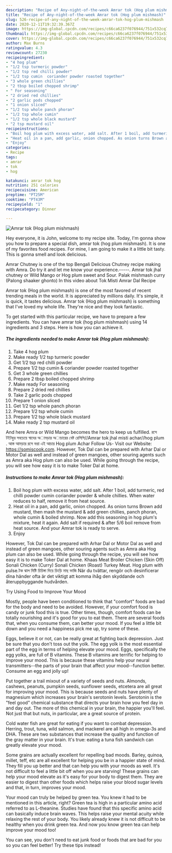 ```yaml
---
description: "Recipe of Any-night-of-the-week Amrar tok (Hog plum mishmash)"
title: "Recipe of Any-night-of-the-week Amrar tok (Hog plum mishmash)"
slug: 526-recipe-of-any-night-of-the-week-amrar-tok-hog-plum-mishmash
date: 2020-12-11T19:32:39.367Z
image: https://img-global.cpcdn.com/recipes/c66ca6237f076944/751x532cq70/amrar-tok-hog-plum-mishmash-recipe-main-photo.jpg
thumbnail: https://img-global.cpcdn.com/recipes/c66ca6237f076944/751x532cq70/amrar-tok-hog-plum-mishmash-recipe-main-photo.jpg
cover: https://img-global.cpcdn.com/recipes/c66ca6237f076944/751x532cq70/amrar-tok-hog-plum-mishmash-recipe-main-photo.jpg
author: Max Burns
ratingvalue: 4.3
reviewcount: 27230
recipeingredient:
- "4 hog plum"
- "1/2 tsp turmeric powder"
- "1/2 tsp red chilli powder"
- "1/2 tsp cumin  coriander powder roasted together"
- "3 whole green chillies"
- "2 tbsp boiled chopped shrimp"
- " For seasoning"
- "2 dried red chillies"
- "2 garlic pods chopped"
- "1 onion sliced"
- "1/2 tsp whole panch phoran"
- "1/2 tsp whole cumin"
- "1/2 tsp whole black mustard"
- "2 tsp mustard oil"
recipeinstructions:
- "Boil hog plum with excess water, add salt. After 1 boil, add turmeric, red chilli powder cumin coriander powder &amp; whole chillies. When water reduces to half, remove it from heat source."
- "Heat oil in a pan, add garlic, onion chopped. As onion turns Brown add mustard, then mash the mustard &amp; add green chillies, panch phoran, whole cumin &amp; boiled shrimp. Now add this seasoning in hog plum&#39;s mixture, heat it again. Add salt if required &amp; after 5/6 boil remove from heat source. And your Amrar tok is ready to serve."
- "Enjoy"
categories:
- Recipe
tags:
- amrar
- tok
- hog

katakunci: amrar tok hog 
nutrition: 251 calories
recipecuisine: American
preptime: "PT25M"
cooktime: "PT43M"
recipeyield: "1"
recipecategory: Dinner

---
```



![Amrar tok (Hog plum mishmash)](https://img-global.cpcdn.com/recipes/c66ca6237f076944/751x532cq70/amrar-tok-hog-plum-mishmash-recipe-main-photo.jpg)

Hey everyone, it is John, welcome to my recipe site. Today, I'm gonna show you how to prepare a special dish, amrar tok (hog plum mishmash). It is one of my favorites food recipes. For mine, I am going to make it a little bit tasty. This is gonna smell and look delicious.

Amrar Chutney is one of the top Bengali Delicious Chutney recipe making with Amra. Do try it and let me know your experience.-----. Amrar tok jhal chutney or Wild Mango or Hog plum sweet and Sour. Palak mishmash curry (Palong shaaker ghonto) In this video about Tok Misti Amrar Dal Recipe

Amrar tok (Hog plum mishmash) is one of the most favored of recent trending meals in the world. It is appreciated by millions daily. It's simple, it is quick, it tastes delicious. Amrar tok (Hog plum mishmash) is something that I've loved my whole life. They're nice and they look fantastic.


To get started with this particular recipe, we have to prepare a few ingredients. You can have amrar tok (hog plum mishmash) using 14 ingredients and 3 steps. Here is how you can achieve it.

<!--inarticleads1-->

##### The ingredients needed to make Amrar tok (Hog plum mishmash):

1. Take 4 hog plum
1. Make ready 1/2 tsp turmeric powder
1. Get 1/2 tsp red chilli powder
1. Prepare 1/2 tsp cumin &amp; coriander powder roasted together
1. Get 3 whole green chillies
1. Prepare 2 tbsp boiled chopped shrimp
1. Make ready  For seasoning
1. Prepare 2 dried red chillies
1. Take 2 garlic pods chopped
1. Prepare 1 onion sliced
1. Get 1/2 tsp whole panch phoran
1. Prepare 1/2 tsp whole cumin
1. Prepare 1/2 tsp whole black mustard
1. Make ready 2 tsp mustard oil


And here Amra or Wild Mango becomes the hero to keep us fulfilled. রসে টইটম্বুর সবচেয়ে স্বাদের অামড়ার অাচারের বেষ্ট রেসিপি//Amrar tok jhal misti achar//hog plum . আস্ত আমড়ার রসে ভরা এই আচার Hog plum Achar Follow Us- Visit our Website: https://somiscook.com. However, Tok Dal can be prepared with Arhar Dal or Motor Dal as well and instead of green mangoes, other souring agents such as Amra aka Hog plum can also be used. While going through the recipe, you will see how easy it is to make Toker Dal at home. 

<!--inarticleads2-->

##### Instructions to make Amrar tok (Hog plum mishmash):

1. Boil hog plum with excess water, add salt. After 1 boil, add turmeric, red chilli powder cumin coriander powder &amp; whole chillies. When water reduces to half, remove it from heat source.
1. Heat oil in a pan, add garlic, onion chopped. As onion turns Brown add mustard, then mash the mustard &amp; add green chillies, panch phoran, whole cumin &amp; boiled shrimp. Now add this seasoning in hog plum&#39;s mixture, heat it again. Add salt if required &amp; after 5/6 boil remove from heat source. And your Amrar tok is ready to serve.
1. Enjoy


However, Tok Dal can be prepared with Arhar Dal or Motor Dal as well and instead of green mangoes, other souring agents such as Amra aka Hog plum can also be used. While going through the recipe, you will see how easy it is to make Toker Dal at home. Khaas Meat Broiler Chicken (Skin Off) Sonali Chicken (Curry) Sonali Chicken (Roast) Turkey Meat. Hog plum with pulse.টক ঝাল মিষ্টি চিচিঙ্গা দিয়ে চিংড়ি মাছ ভাজি När du tvättar, rengör och desinficerar dina händer ofta är det viktigt att komma ihåg den skyddande och återuppbyggande hudvården. 

Try Using Food to Improve Your Mood


Mostly, people have been conditioned to think that "comfort" foods are bad for the body and need to be avoided. However, if your comfort food is candy or junk food this is true. Other times, though, comfort foods can be totally nourishing and it's good for you to eat them. There are several foods that, when you consume them, can better your mood. If you feel a little bit down and you need a happiness pick me up, try some of these.

Eggs, believe it or not, can be really great at fighting back depression. Just be sure that you don't toss out the yolk. The egg yolk is the most essential part of the egg in terms of helping elevate your mood. Eggs, specifically the egg yolks, are full of B vitamins. These B vitamins are terrific for helping to improve your mood. This is because these vitamins help your neural transmitters--the parts of your brain that affect your mood--function better. Consume an egg and jolly up!

Put together a trail mixout of a variety of seeds and nuts. Almonds, cashews, peanuts, pumpkin seeds, sunflower seeds, etcetera are all great for improving your mood. This is because seeds and nuts have plenty of magnesium which increases your brain's serotonin levels. Serotonin is the "feel good" chemical substance that directs your brain how you feel day in and day out. The more of this chemical in your brain, the happier you'll feel. Not just that but nuts, in particular, are a great source of protein.

Cold water fish are great for eating if you want to combat depression. Herring, trout, tuna, wild salmon, and mackerel are all high in omega-3s and DHA. These are two substances that increase the quality and function of the gray matter in your brain. It's true: eating a tuna fish sandwich can greatly elevate your mood. 

Some grains are actually excellent for repelling bad moods. Barley, quinoa, millet, teff, etc are all excellent for helping you be in a happier state of mind. They fill you up better and that can help you with your moods as well. It's not difficult to feel a little bit off when you are starving! These grains can help your mood elevate as it's easy for your body to digest them. They are easier to digest than other foods which helps raise your blood sugar levels and that, in turn, improves your mood.

Your mood can truly be helped by green tea. You knew it had to be mentioned in this article, right? Green tea is high in a particular amino acid referred to as L-theanine. Studies have found that this specific amino acid can basically induce brain waves. This helps raise your mental acuity while relaxing the rest of your body. You likely already knew it is not difficult to be healthy when you drink green tea. And now you know green tea can help improve your mood too!

You can see, you don't need to eat junk food or foods that are bad for you so you can feel better! Try  these tips  instead!

